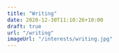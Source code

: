 ```yaml
---
title: "Writing"
date: 2020-12-30T11:10:26+10:00
draft: true
url: "/writing"
imageUrl: "/interests/writing.jpg"
---
```

